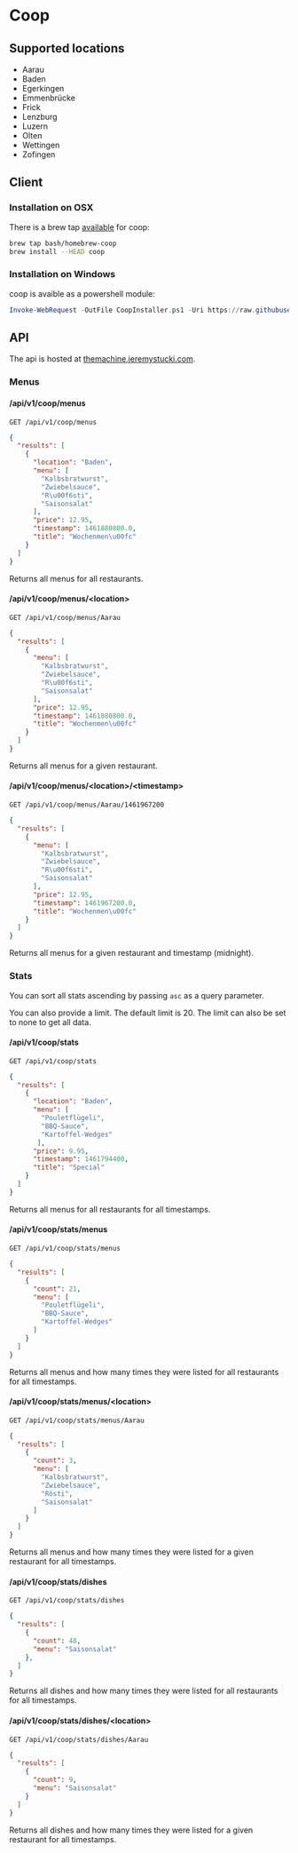 # Coop

## Supported locations
- Aarau
- Baden
- Egerkingen
- Emmenbrücke
- Frick
- Lenzburg
- Luzern
- Olten
- Wettingen
- Zofingen

## Client

### Installation on OSX
There is a brew tap [available](https://github.com/bash/homebrew-coop) for coop:

```bash
brew tap bash/homebrew-coop
brew install --HEAD coop
```

### Installation on Windows
coop is avaible as a powershell module:

```powershell
Invoke-WebRequest -OutFile CoopInstaller.ps1 -Uri https://raw.githubusercontent.com/STJEREM/coop/development/client/powershell/Installer.ps1; .\CoopInstaller.ps1
```

## API

The api is hosted at [themachine.jeremystucki.com](https://themachine.jeremystucki.com).

### Menus
#### /api/v1/coop/menus
```GET /api/v1/coop/menus```
```json
{
  "results": [
    {
      "location": "Baden",
      "menu": [
        "Kalbsbratwurst",
        "Zwiebelsauce",
        "R\u00f6sti",
        "Saisonsalat"
      ],
      "price": 12.95,
      "timestamp": 1461880800.0,
      "title": "Wochenmen\u00fc"
    }
  ]
}
```
Returns all menus for all restaurants.

#### /api/v1/coop/menus/\<location>
```GET /api/v1/coop/menus/Aarau```
```json
{
  "results": [
    {
      "menu": [
        "Kalbsbratwurst",
        "Zwiebelsauce",
        "R\u00f6sti",
        "Saisonsalat"
      ],
      "price": 12.95,
      "timestamp": 1461880800.0,
      "title": "Wochenmen\u00fc"
    }
  ]
}
```
Returns all menus for a given restaurant.

#### /api/v1/coop/menus/\<location>/\<timestamp>
```GET /api/v1/coop/menus/Aarau/1461967200```
```json
{
  "results": [
    {
      "menu": [
        "Kalbsbratwurst",
        "Zwiebelsauce",
        "R\u00f6sti",
        "Saisonsalat"
      ],
      "price": 12.95,
      "timestamp": 1461967200.0,
      "title": "Wochenmen\u00fc"
    }
  ]
}
```
Returns all menus for a given restaurant and timestamp (midnight).

### Stats
You can sort all stats ascending by passing ```asc``` as a query parameter.

You can also provide a limit. The default limit is 20.
The limit can also be set to none to get all data.

#### /api/v1/coop/stats
```GET /api/v1/coop/stats```
```json
{
  "results": [
    {
      "location": "Baden",
      "menu": [
        "Pouletflügeli",
        "BBQ-Sauce",
        "Kartoffel-Wedges"
       ],
      "price": 9.95,
      "timestamp": 1461794400,
      "title": "Special"
    }
  ]
}
```
Returns all menus for all restaurants for all timestamps.

#### /api/v1/coop/stats/menus
```GET /api/v1/coop/stats/menus```
```json
{
  "results": [
    {
      "count": 21,
      "menu": [
        "Pouletflügeli",
        "BBQ-Sauce",
        "Kartoffel-Wedges"
      ]
    }
  ]
}
```
Returns all menus and how many times they were listed for all restaurants for all timestamps.

#### /api/v1/coop/stats/menus/\<location>
```GET /api/v1/coop/stats/menus/Aarau```
```json
{
  "results": [
    {
      "count": 3,
      "menu": [
        "Kalbsbratwurst",
        "Zwiebelsauce",
        "Rösti",
        "Saisonsalat"
      ]
    }
  ]
}
```
Returns all menus and how many times they were listed for a given restaurant for all timestamps.

#### /api/v1/coop/stats/dishes
```GET /api/v1/coop/stats/dishes```
```json
{
  "results": [
    {
      "count": 48,
      "menu": "Saisonsalat"
    },
  ]
}
```
Returns all dishes and how many times they were listed for all restaurants for all timestamps.

#### /api/v1/coop/stats/dishes/\<location>
```GET /api/v1/coop/stats/dishes/Aarau```
```json
{
  "results": [
    {
      "count": 9,
      "menu": "Saisonsalat"
    }
  ]
}
```
Returns all dishes and how many times they were listed for a given restaurant for all timestamps.
